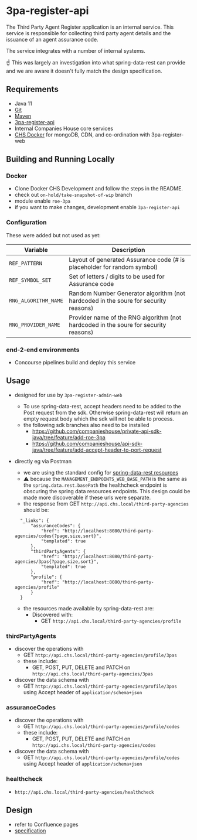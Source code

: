 # 3pa-register-api
The Third Party Agent Register application is an internal service.
This service is responsible for collecting third party agent details and the issuance of an agent assurance code.

The service integrates with a number of internal systems. 

:point_up: This was largely an investigation into what spring-data-rest can provide and we are aware it doesn't fully match the design specification.

Requirements
------------
* Java 11
* [Git](https://git-scm.com/downloads)
* [Maven](https://maven.apache.org/download.cgi)
* [3pa-register-api](https://github.com/companieshouse/3pa-register-api)
* Internal Companies House core services
* [CHS Docker](https://github.com/companieshouse/docker-chs-development) for mongoDB, CDN, and co-ordination with 3pa-register-web

## Building and Running Locally

### Docker
- Clone Docker CHS Development and follow the steps in the README.
- check out `on-hold/take-snapshot-of-wip` branch 
- module enable `roe-3pa`
- if you want to make changes, development enable `3pa-register-api`

### Configuration
These were added but not used as yet:

|Variable|Description|
|---|---|
|`REF_PATTERN`| Layout of generated Assurance code (# is placeholder for random symbol)|
|`REF_SYMBOL_SET`| Set of letters / digits to be used for Assurance code|
|`RNG_ALGORITHM_NAME`| Random Number Generator algorithm (not hardcoded in the soure for security reasons)|
|`RNG_PROVIDER_NAME`| Provider name of the RNG algorithm (not hardcoded in the soure for security reasons)|

### end-2-end environments
- Concourse pipelines build and deploy this service

## Usage

- designed for use by `3pa-register-admin-web`
  - To use spring-data-rest, accept headers need to be added to the Post request from the sdk.  Otherwise spring-data-rest will return an empty request body which the sdk will not be able to process.
  - the following sdk branches also need to be installed
    - https://github.com/companieshouse/private-api-sdk-java/tree/feature/add-roe-3pa
    - https://github.com/companieshouse/api-sdk-java/tree/feature/add-accept-header-to-port-request

- directly eg via Postman
  - we are using the standard config for [spring-data-rest resources](https://docs.spring.io/spring-data/rest/docs/current/reference/html/#repository-resources)
  - :warning: because the `MANAGEMENT_ENDPOINTS_WEB_BASE_PATH` is the same as the `spring.data.rest.basePath` the healthcheck endpoint is obscuring the spring data resources endpoints.  This design could be made more discoverable if these urls were separate.
  - the response from GET `http://api.chs.local/third-party-agencies` should be:
  ```
    "_links": {
        "assuranceCodes": {
            "href": "http://localhost:8080/third-party-agencies/codes{?page,size,sort}",
            "templated": true
        },
        "thirdPartyAgents": {
            "href": "http://localhost:8080/third-party-agencies/3pas{?page,size,sort}",
            "templated": true
        },
        "profile": {
            "href": "http://localhost:8080/third-party-agencies/profile"
        }
    }
  ```
  - the resources made available by spring-data-rest are:
    - Discovered with:
      - GET `http://api.chs.local/third-party-agencies/profile`
### thirdPartyAgents
- discover the operations with
  - GET `http://api.chs.local/third-party-agencies/profile/3pas`
  - these include:
    - GET, POST, PUT, DELETE and PATCH on `http://api.chs.local/third-party-agencies/3pas`
- discover the data schema with
  - GET `http://api.chs.local/third-party-agencies/profile/3pas` using Accept header of `application/schema+json`
### assuranceCodes
- discover the operations with
  - GET `http://api.chs.local/third-party-agencies/profile/codes`
  - these include:
    - GET, POST, PUT, DELETE and PATCH on `http://api.chs.local/third-party-agencies/codes`
- discover the data schema with
  - GET `http://api.chs.local/third-party-agencies/profile/codes` using Accept header of `application/schema+json`
### healthcheck 
 - `http://api.chs.local/third-party-agencies/healthcheck`


## Design
- refer to Confluence pages
- [specification](https://developer-specs.cidev.aws.chdev.org/third-party-agents-register-api/reference)

